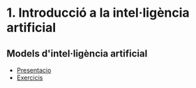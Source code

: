 # 1. Introducció a la intel·ligència artificial

## Models d'intel·ligència artificial

* [Presentacio](1-introduccio.pdf)
* [Exercicis]()
